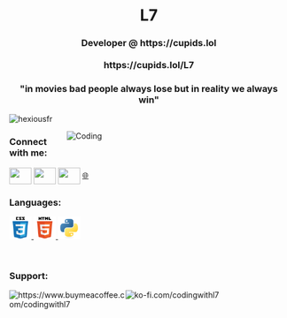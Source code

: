 <h1 align="center">L7</h1>
<h3 align="center">Developer @ https://cupids.lol <br>
  <br>
  https://cupids.lol/L7
<h3 align="center">"in movies bad people always lose but in reality we always win"</h3>


<p align="left"> <img src="https://komarev.com/ghpvc/?username=hexiousfr&label=Profile%20views&color=0e75b6&style=brightgreen" alt="hexiousfr" /> </p>

 <img align="right" alt="Coding" width="400" src="https://media.discordapp.net/attachments/1018918756602359931/1037201075184353341/1.gif?width=354&height=354">


<h3 align="left">Connect with me:</h3>
<p align="left">
<a href="https://github.com/HexiousFR" target="blank"><img align="center" src="https://cdn.jsdelivr.net/npm/simple-icons@3.0.1/icons/github.svg" alt="" height="30" width="40" /></a>
<a href="https://discord.gg/goon" target="blank"><img align="center" src="https://cdn.jsdelivr.net/npm/simple-icons@3.0.1/icons/discord.svg" alt="" height="30" width="40" /></a>
<a href="https://instagram.com/l7alwayslol" target="blank"><img align="center" src="https://cdn.jsdelivr.net/npm/simple-icons@3.0.1/icons/instagram.svg" alt="" height="30" width="40" /></a>
<a href="https://cupids.lol/L7" target="blank">🌐<alt="" height="30" width="40" /></a>
</p>

<h3 align="left">Languages:</h3>
<p align="left"> <a href="https://www.w3schools.com/css/" target="_blank" rel="noreferrer"> <img src="https://raw.githubusercontent.com/devicons/devicon/master/icons/css3/css3-original-wordmark.svg" alt="css3" width="40" height="40"/> </a> <a href="https://www.w3.org/html/" target="_blank" rel="noreferrer"> <img src="https://raw.githubusercontent.com/devicons/devicon/master/icons/html5/html5-original-wordmark.svg" alt="html5" width="40" height="40"/> </a> <a href="https://www.python.org" target="_blank" rel="noreferrer"> <img src="https://raw.githubusercontent.com/devicons/devicon/master/icons/python/python-original.svg" alt="python" width="40" height="40"/> </a> </p>
<br>

<h3 align="left">Support:</h3>
<p><a href="https://www.buymeacoffee.com/https://www.buymeacoffee.com/codingwithl7"> <img align="left" src="https://cdn.buymeacoffee.com/buttons/v2/default-yellow.png" height="50" width="210" alt="https://www.buymeacoffee.com/codingwithl7" /></a><a href="https://ko-fi.com/ko-fi.com/codingwithl7"> <img align="left" src="https://cdn.ko-fi.com/cdn/kofi3.png?v=3" height="50" width="210" alt="ko-fi.com/codingwithl7" /></a></p><br><br>
<br>
